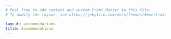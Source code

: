 ```yaml
---
# Feel free to add content and custom Front Matter to this file.
# To modify the layout, see https://jekyllrb.com/docs/themes/#overriding-theme-defaults

layout: accommodations
title: Accommodations
---
```

